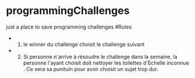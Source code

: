 # programmingChallenges
just a place to save programming challenges
#Rules
* 1) le winner du challenge choisit le challenge suivant
* 2) Si personne n'arrive à résoudre le challenge dans la semaine, la personne l'ayant choisit doit nettoyer les toilettes d'Echelle inconnue . Ce sera sa punituin pour avoir choisit un sujet trop dur.
